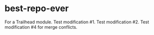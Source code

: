 # best-repo-ever
For a Trailhead module.
Test modification #1.
Test modification #2.
Test modification #4 for merge conflicts.